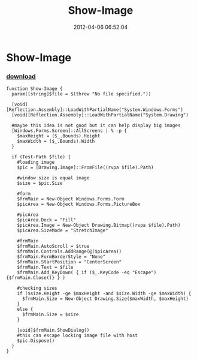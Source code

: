 ﻿---
pid:            3324
parent:         0
children:       
poster:         greg zakharov
title:          Show-Image
date:           2012-04-06 06:52:04
description:    
format:         posh
---

# Show-Image

### [download](3324.ps1)  



```posh
function Show-Image {
  param([string]$file = $(throw "No file specified."))

  [void][Reflection.Assembly]::LoadWithPartialName("System.Windows.Forms")
  [void][Reflection.Assembly]::LoadWithPartialName("System.Drawing")

  #maybe this idea is not good but it can help display big images
  [Windows.Forms.Screen]::AllScreens | % -p {
    $maxHeight = ($_.Bounds).Height
    $maxWidth = ($_.Bounds).Width
  }

  if (Test-Path $file) {
    #loading image
    $pic = [Drawing.Image]::FromFile((rvpa $file).Path)

    #window size is equal image
    $size = $pic.Size

    #form
    $frmMain = New-Object Windows.Forms.Form
    $picArea = New-Object Windows.Forms.PictureBox

    #picArea
    $picArea.Dock = "Fill"
    $picArea.Image = New-Object Drawing.Bitmap((rvpa $file).Path)
    $picArea.SizeMode = "StretchImage"

    #frmMain
    $frmMain.AutoScroll = $true
    $frmMain.Controls.AddRange(@($picArea))
    $frmMain.FormBorderStyle = "None"
    $frmMain.StartPosition = "CenterScreen"
    $frmMain.Text = $file
    $frmMain.Add_KeyDown( { if ($_.KeyCode -eq "Escape") {$frmMain.Close()} } )

    #checking sizes
    if ($size.Height -ge $maxHeight -and $size.Width -ge $maxWidth) {
      $frmMain.Size = New-Object Drawing.Size($maxWidth, $maxHeight)
    }
    else {
      $frmMain.Size = $size
    }

    [void]$frmMain.ShowDialog()
    #this can escape locking image file with host
    $pic.Dispose()
  }
}
```
